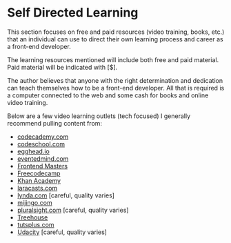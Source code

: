 # Self Directed Learning

This section focuses on free and paid resources (video training, books, etc.) that an individual can use to direct their own learning process and career as a front-end developer.

The learning resources mentioned will include both free and paid material. Paid material will be indicated with [$].

The author believes that anyone with the right determination and dedication can teach themselves how to be a front-end developer. All that is required is a computer connected to the web and some cash for books and online video training. 

Below are a few video learning outlets (tech focused) I generally recommend pulling content from:

* [codecademy.com](https://codecademy.com)
* [codeschool.com](https://www.codeschool.com/)
* [egghead.io](https://egghead.io/)
* [eventedmind.com](https://www.eventedmind.com/)
* [Frontend Masters](https://frontendmasters.com/)
* [Freecodecamp](https://www.freecodecamp.com)
* [Khan Academy](https://www.khanacademy.org/computing/computer-programming)
* [laracasts.com](https://laracasts.com/)
* [lynda.com](http://www.lynda.com/) [careful, quality varies]
* [mijingo.com](https://mijingo.com/)
* [pluralsight.com](http://www.pluralsight.com/) [careful, quality varies]
* [Treehouse](https://teamtreehouse.com/)
* [tutsplus.com](https://tutsplus.com/courses)
* [Udacity](https://www.udacity.com/courses/web-development) [careful, quality varies]



